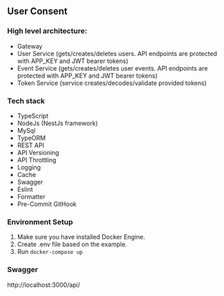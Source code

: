 ## User Consent

### High level architecture:
- Gateway
- User Service (gets/creates/deletes users. API endpoints are protected with APP_KEY and JWT bearer tokens)
- Event Service (gets/creates/deletes user events. API endpoints are protected with APP_KEY and JWT bearer tokens)
- Token Service (service creates/decodes/validate provided tokens)

### Tech stack
- TypeScript
- NodeJs (NestJs framework)
- MySql 
- TypeORM
- REST API
- API Versioning
- API Throttling
- Logging
- Cache
- Swagger
- Eslint
- Formatter
- Pre-Commit GitHook

### Environment Setup

1. Make sure you have installed Docker Engine.
2. Create .env file based on the example.
3. Run `docker-compose up`


### Swagger

http://localhost:3000/api/

